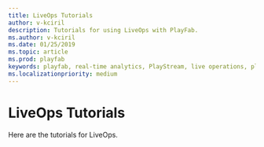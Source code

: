 ```yaml
---
title: LiveOps Tutorials
author: v-kciril
description: Tutorials for using LiveOps with PlayFab.
ms.author: v-kciril
ms.date: 01/25/2019
ms.topic: article
ms.prod: playfab
keywords: playfab, real-time analytics, PlayStream, live operations, player behaviors, event archiving, data export, player data, webhooks, analytic reporting, reports
ms.localizationpriority: medium
---
```


# LiveOps Tutorials

Here are the tutorials for LiveOps.
